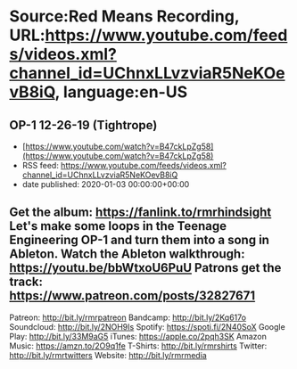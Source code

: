 # Source:Red Means Recording, URL:https://www.youtube.com/feeds/videos.xml?channel_id=UChnxLLvzviaR5NeKOevB8iQ, language:en-US

## OP-1 12-26-19 (Tightrope)
 - [https://www.youtube.com/watch?v=B47ckLpZg58](https://www.youtube.com/watch?v=B47ckLpZg58)
 - RSS feed: https://www.youtube.com/feeds/videos.xml?channel_id=UChnxLLvzviaR5NeKOevB8iQ
 - date published: 2020-01-03 00:00:00+00:00

Get the album: https://fanlink.to/rmrhindsight
Let's make some loops in the Teenage Engineering OP-1 and turn them into a song in Ableton.
Watch the Ableton walkthrough: https://youtu.be/bbWtxoU6PuU
Patrons get the track: https://www.patreon.com/posts/32827671
------------------------------------
Patreon: http://bit.ly/rmrpatreon
Bandcamp: http://bit.ly/2Kq617o
Soundcloud: http://bit.ly/2NOH9Is
Spotify: https://spoti.fi/2N40SoX
Google Play: http://bit.ly/33M9aG5
iTunes: https://apple.co/2pqh3SK
Amazon Music: https://amzn.to/2O9q1fe
T-Shirts: http://bit.ly/rmrshirts
Twitter: http://bit.ly/rmrtwitters
Website: http://bit.ly/rmrmedia

